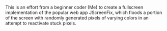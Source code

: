 This is an effort from a beginner coder (Me) to create a fullscreen implementation of the popular web app JScreenFix, which floods a portion of the screen with randomly
generated pixels of varying colors in an attempt to reactivate stuck pixels.
